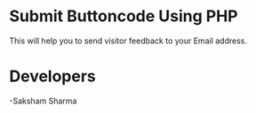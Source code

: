 # Submit Buttoncode Using PHP
This will help you to send visitor feedback to your Email address.
# Developers
-Saksham Sharma<br>


